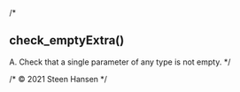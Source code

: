 
/*
## check_emptyExtra()
A. Check that a single parameter of any type is not empty.
*/


/* &copy; 2021 Steen Hansen */